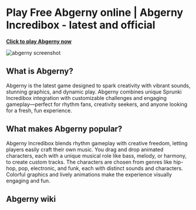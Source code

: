 # Play Free Abgerny online | Abgerny Incredibox - latest and official

**[Click to play Abgerny now](https://abgerny.my/)**

![abgerny screenshot](https://abgerny.my/abgerny-screenshot.png)

## What is Abgerny?
Abgerny is the latest game designed to spark creativity with vibrant sounds, stunning graphics, and dynamic play. Abgerny combines unique Sprunki Incredibox integration with customizable challenges and engaging gameplay—perfect for rhythm fans, creativity seekers, and anyone looking for a fresh, fun experience.

## What makes Abgerny popular?
Abgerny Incredibox blends rhythm gameplay with creative freedom, letting players easily craft their own music. You drag and drop animated characters, each with a unique musical role like bass, melody, or harmony, to create custom tracks. The characters are chosen from genres like hip-hop, pop, electronic, and funk, each with distinct sounds and characters. Colorful graphics and lively animations make the experience visually engaging and fun.

## Abgerny wiki

